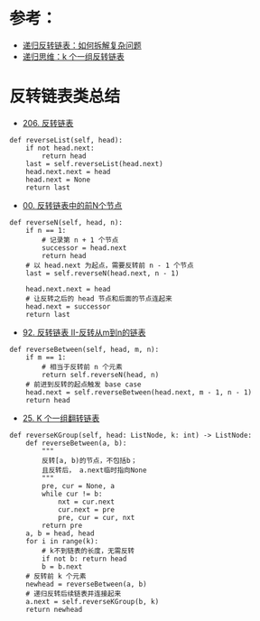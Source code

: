 # 参考：
- [递归反转链表：如何拆解复杂问题](https://mp.weixin.qq.com/s/5wz_YJ3lTkDH3nWfVDi5SA)
- [递归思维：k 个一组反转链表](https://mp.weixin.qq.com/s/A-dQ9spsP_Iu1Y4iCRP9nA)

# 反转链表类总结

- [206. 反转链表](https://leetcode-cn.com/problems/reverse-linked-list/)
```python3
def reverseList(self, head):
    if not head.next:
        return head
    last = self.reverseList(head.next)
    head.next.next = head
    head.next = None
    return last
```

- [00. 反转链表中的前N个节点]()
```python3
def reverseN(self, head, n):
    if n == 1:
        # 记录第 n + 1 个节点
        successor = head.next
        return head
    # 以 head.next 为起点，需要反转前 n - 1 个节点
    last = self.reverseN(head.next, n - 1)
    
    head.next.next = head
    # 让反转之后的 head 节点和后面的节点连起来
    head.next = successor
    return last
```


- [92. 反转链表 II-反转从m到n的链表](https://leetcode-cn.com/problems/reverse-linked-list-ii/)
```python3
def reverseBetween(self, head, m, n):
    if m == 1:
        # 相当于反转前 n 个元素
        return self.reverseN(head, n)
    # 前进到反转的起点触发 base case
    head.next = self.reverseBetween(head.next, m - 1, n - 1)
    return head
```


- [25. K 个一组翻转链表](https://leetcode-cn.com/problems/reverse-nodes-in-k-group/)
```python3
def reverseKGroup(self, head: ListNode, k: int) -> ListNode:
    def reverseBetween(a, b):
        """
        反转[a, b)的节点，不包括b；
        且反转后， a.next临时指向None
        """
        pre, cur = None, a
        while cur != b:
            nxt = cur.next
            cur.next = pre
            pre, cur = cur, nxt
        return pre
    a, b = head, head
    for i in range(k):
        # k不到链表的长度，无需反转
        if not b: return head
        b = b.next
    # 反转前 k 个元素
    newhead = reverseBetween(a, b)
    # 递归反转后续链表并连接起来
    a.next = self.reverseKGroup(b, k)
    return newhead
```
